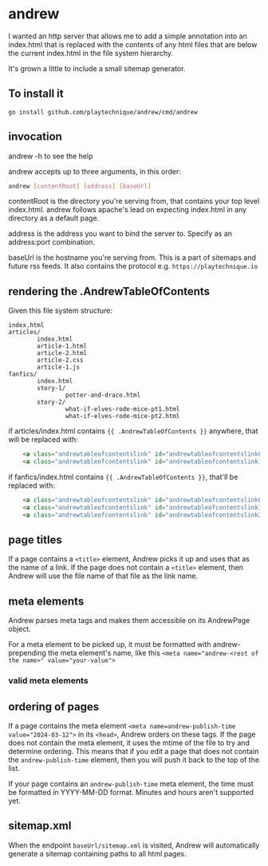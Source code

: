 # andrew

I wanted an http server that allows me to add a simple annotation into an index.html that is replaced
with the contents of any html files that are below the current index.html in the file system hierarchy.

It's grown a little to include a small sitemap generator.  

## To install it

`go install github.com/playtechnique/andrew/cmd/andrew`

## invocation
andrew -h to see the help

andrew accepts up to three arguments, in this order:
```bash
andrew [contentRoot] [address] [baseUrl]
```
contentRoot is the directory you're serving from, that contains your top level index.html. andrew follows
apache's lead on expecting index.html in any directory as a default page.

address is the address you want to bind the server to. Specify as an address:port combination.

baseUrl is the hostname you're serving from. This is a part of sitemaps and future rss feeds. It also contains the protocol
e.g. `https://playtechnique.io`


## rendering the .AndrewTableOfContents
Given this file system structure:
```text
index.html
articles/
        index.html
        article-1.html
        article-2.html
        article-2.css
        article-1.js
fanfics/
        index.html
        story-1/
                potter-and-draco.html
        story-2/
                what-if-elves-rode-mice-pt1.html
                what-if-elves-rode-mice-pt2.html
```

if articles/index.html contains `{{ .AndrewTableOfContents }}` anywhere, that will be replaced with:

```html
    <a class="andrewtableofcontentslink" id="andrewtableofcontentslink0" href="article-1.html">article 1</a>
    <a class="andrewtableofcontentslink" id="andrewtableofcontentslink1" href="article-2.html">article 2</a>
```

if fanfics/index.html contains `{{ .AndrewTableOfContents }}`, that'll be replaced with:

```html
    <a class="andrewtableofcontentslink" id="andrewtableofcontentslink0" href="story-1/potter-and-draco.html">Potter and Draco</a>
    <a class="andrewtableofcontentslink" id="andrewtableofcontentslink1" href="story-2/what-if-elves-rode-mice-pt1.html">what-if-elves-rode-mice-pt1.html</a>
    <a class="andrewtableofcontentslink" id="andrewtableofcontentslink2" href="story-2/what-if-elves-rode-mice-pt1.html">what-if-elves-rode-mice-pt2.html</a>
```

## page titles
If a page contains a `<title>` element, Andrew picks it up and uses that as the name of a link.
If the page does not contain a `<title>` element, then Andrew will use the file name of that file as the link name.

## meta elements
Andrew parses meta tags and makes them accessible on its AndrewPage object.

For a meta element to be picked up, it must be formatted with andrew- prepending the meta element's name, like this `<meta name="andrew-<rest of the name>" value="your-value">`

### valid meta elements
<meta name="andrew-publish-time" value="2024-03-12">
<meta name="andrew-tag" value="diary entry">

## ordering of pages
If a page contains the meta element `<meta name=andrew-publish-time value="2024-03-12">` in its `<head>`, Andrew orders on these tags.
If the page does not contain the meta element, it uses the mtime of the file to try and determine ordering. This means that if you edit a page
that does not contain the `andrew-publish-time` element, then you will push it back to the top of the list.

If your page contains an `andrew-publish-time` meta element, the time must be formatted in YYYY-MM-DD format. Minutes and hours aren't supported yet.

## sitemap.xml
When the endpoint `baseUrl/sitemap.xml` is visited, Andrew will automatically generate a sitemap containing paths to all html pages.

